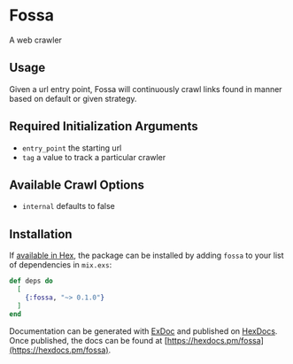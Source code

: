 # Fossa

A web crawler

## Usage

Given a url entry point, Fossa will continuously crawl links found in manner based on default or given strategy.

## Required Initialization Arguments

- `entry_point` the starting url
- `tag` a value to track a particular crawler

## Available Crawl Options

- `internal` defaults to false

## Installation

If [available in Hex](https://hex.pm/docs/publish), the package can be installed
by adding `fossa` to your list of dependencies in `mix.exs`:

```elixir
def deps do
  [
    {:fossa, "~> 0.1.0"}
  ]
end
```

Documentation can be generated with [ExDoc](https://github.com/elixir-lang/ex_doc)
and published on [HexDocs](https://hexdocs.pm). Once published, the docs can
be found at [https://hexdocs.pm/fossa](https://hexdocs.pm/fossa).
